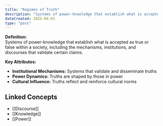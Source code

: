 ```yaml
---
title: "Regimes of Truth"
description: "Systems of power-knowledge that establish what is accepted as true or false within a society, including the mechanisms, institutions, and discourses that validate certain claims."
dateCreated: 2025-04-01
type: "post"
---
```


**Definition:**  
Systems of power-knowledge that establish what is accepted as true or false within a society, including the mechanisms, institutions, and discourses that validate certain claims.

**Key Attributes:**  
- **Institutional Mechanisms:** Systems that validate and disseminate truths  
- **Power Dynamics:** Truths are shaped by those in power  
- **Cultural Influence:** Truths reflect and reinforce cultural norms

## Linked Concepts
- [[Discourse]]
- [[Knowledge]]
- [[Power]]
